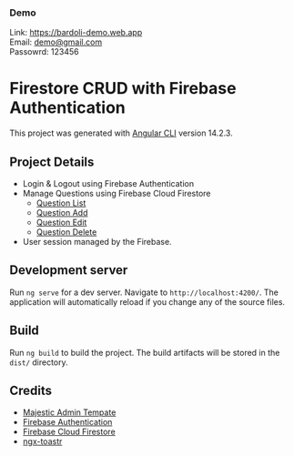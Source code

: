 ### Demo
Link: https://bardoli-demo.web.app  
Email: demo@gmail.com  
Passowrd: 123456  

# Firestore CRUD with Firebase Authentication

This project was generated with [Angular CLI](https://github.com/angular/angular-cli) version 14.2.3.

## Project Details
- Login & Logout using Firebase Authentication
- Manage Questions using Firebase Cloud Firestore
    - [Question List](src/app/pages/question-list)
    - [Question Add](src/app/pages/question-form)
    - [Question Edit](src/app/pages/question-form)
    - [Question Delete](src/app/pages/question-list)
- User session managed by the Firebase.

## Development server

Run `ng serve` for a dev server. Navigate to `http://localhost:4200/`. The application will automatically reload if you change any of the source files.

## Build

Run `ng build` to build the project. The build artifacts will be stored in the `dist/` directory.

## Credits
- [Majestic Admin Tempate](https://github.com/BootstrapDash/MajesticAdmin-Free-Bootstrap-Admin-Template)
- [Firebase Authentication](https://firebase.google.com/docs/auth)
- [Firebase Cloud Firestore](https://firebase.google.com/docs/firestore)
- [ngx-toastr](https://www.npmjs.com/package/ngx-toastr)